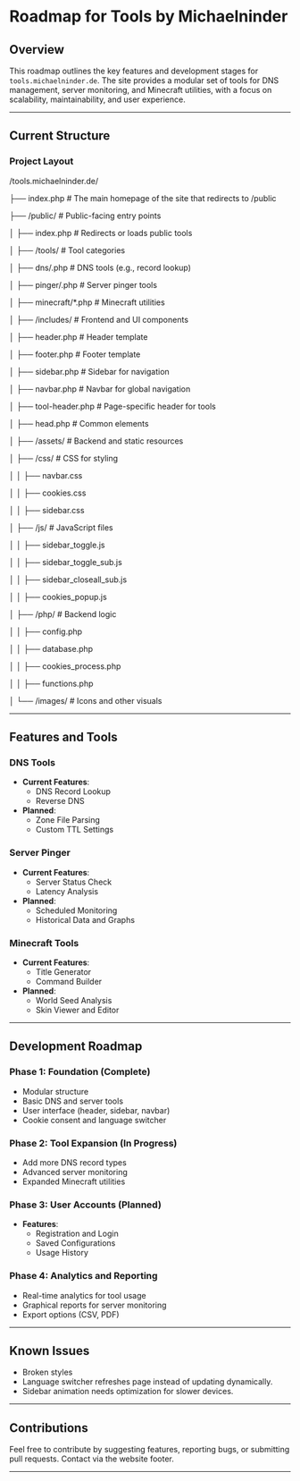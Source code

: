 # Roadmap for Tools by Michaelninder

## Overview
This roadmap outlines the key features and development stages for `tools.michaelninder.de`. The site provides a modular set of tools for DNS management, server monitoring, and Minecraft utilities, with a focus on scalability, maintainability, and user experience.

---

## Current Structure

### Project Layout

/tools.michaelninder.de/ 

├── index.php # The main homepage of the site that redirects to /public

├── /public/ # Public-facing entry points 

│ ├── index.php # Redirects or loads public tools 

│ ├── /tools/ # Tool categories 

│ ├── dns/.php # DNS tools (e.g., record lookup) 

│ ├── pinger/.php # Server pinger tools 

│ ├── minecraft/*.php # Minecraft utilities 

│ ├── /includes/ # Frontend and UI components 

│ ├── header.php # Header template 

│ ├── footer.php # Footer template 

│ ├── sidebar.php # Sidebar for navigation 

│ ├── navbar.php # Navbar for global navigation 

│ ├── tool-header.php # Page-specific header for tools 

│ ├── head.php # Common <head> elements 

│ ├── /assets/ # Backend and static resources 

│ ├── /css/ # CSS for styling 

│ │ ├── navbar.css 

│ │ ├── cookies.css 

│ │ ├── sidebar.css 

│ ├── /js/ # JavaScript files 

│ │ ├── sidebar_toggle.js 

│ │ ├── sidebar_toggle_sub.js 

│ │ ├── sidebar_closeall_sub.js 

│ │ ├── cookies_popup.js 

│ ├── /php/ # Backend logic 

│ │ ├── config.php 

│ │ ├── database.php 

│ │ ├── cookies_process.php 

│ │ ├── functions.php 

│ └── /images/ # Icons and other visuals

---

## Features and Tools

### DNS Tools
- **Current Features**:
  - DNS Record Lookup
  - Reverse DNS
- **Planned**:
  - Zone File Parsing
  - Custom TTL Settings

### Server Pinger
- **Current Features**:
  - Server Status Check
  - Latency Analysis
- **Planned**:
  - Scheduled Monitoring
  - Historical Data and Graphs

### Minecraft Tools
- **Current Features**:
  - Title Generator
  - Command Builder
- **Planned**:
  - World Seed Analysis
  - Skin Viewer and Editor

---

## Development Roadmap

### Phase 1: Foundation (Complete)
- Modular structure
- Basic DNS and server tools
- User interface (header, sidebar, navbar)
- Cookie consent and language switcher

### Phase 2: Tool Expansion (In Progress)
- Add more DNS record types
- Advanced server monitoring
- Expanded Minecraft utilities

### Phase 3: User Accounts (Planned)
- **Features**:
  - Registration and Login
  - Saved Configurations
  - Usage History

### Phase 4: Analytics and Reporting
- Real-time analytics for tool usage
- Graphical reports for server monitoring
- Export options (CSV, PDF)

---

## Known Issues
- Broken styles
- Language switcher refreshes page instead of updating dynamically.
- Sidebar animation needs optimization for slower devices.

---

## Contributions
Feel free to contribute by suggesting features, reporting bugs, or submitting pull requests. Contact via the website footer.

---
